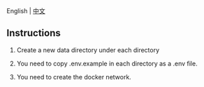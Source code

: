 English | [中文](./README-CN.md)
## Instructions
1. Create a new data directory under each directory

2. You need to copy .env.example in each directory as a .env file.

3. You need to create the docker network.

